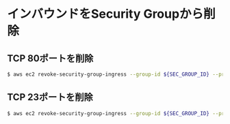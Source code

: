 # インバウンドをSecurity Groupから削除

## TCP 80ポートを削除

```bash
$ aws ec2 revoke-security-group-ingress --group-id ${SEC_GROUP_ID} --protocol 'tcp' --port 80 --cidr 0.0.0.0/0
```

## TCP 23ポートを削除

```bash
$ aws ec2 revoke-security-group-ingress --group-id ${SEC_GROUP_ID} --protocol 'tcp' --port 23 --cidr 0.0.0.0/0
```